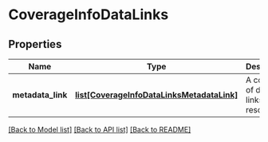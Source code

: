 # CoverageInfoDataLinks

## Properties
Name | Type | Description | Notes
------------ | ------------- | ------------- | -------------
**metadata_link** | [**list[CoverageInfoDataLinksMetadataLink]**](CoverageInfoDataLinksMetadataLink.md) | A collection of data links for the resource. | [optional] 

[[Back to Model list]](../README.md#documentation-for-models) [[Back to API list]](../README.md#documentation-for-api-endpoints) [[Back to README]](../README.md)


